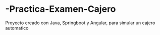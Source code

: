 # -Practica-Examen-Cajero
Proyecto creado con Java, Springboot y Angular, para simular un cajero automatico

